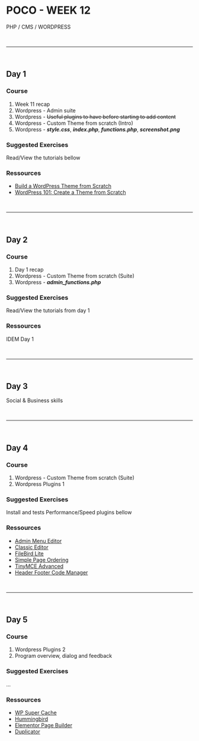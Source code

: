 # POCO - WEEK 12
PHP / CMS / WORDPRESS


<br>

---

<br>


## Day 1

### Course
1. Week 11 recap
2. Wordpress - Admin suite
3. Wordpress - ~~Useful plugins to have before starting to add content~~
4. Wordpress - Custom Theme from scratch (Intro)
5. Wordpress - ***style.css***, ***index.php***, ***functions.php***, ***screenshot.png***

### Suggested Exercises
Read/View the tutorials bellow

### Ressources
* [Build a WordPress Theme from Scratch](https://scanwp.net/blog/create-a-wordpress-starter-theme-from-scratch/)
* [WordPress 101: Create a Theme from Scratch](https://www.youtube.com/watch?v=oTRZYnYQlmo&list=PLriKzYyLb28nUFbe0Y9d-19uVkOnhYxFE)


<br>

---

<br>


## Day 2

### Course
1. Day 1 recap
2. Wordpress - Custom Theme from scratch (Suite)
3. Wordpress - ***admin_functions.php***

### Suggested Exercises
Read/View the tutorials from day 1

### Ressources
IDEM Day 1


<br>

---

<br>


## Day 3
Social & Business skills


<br>

---

<br>


## Day 4

### Course
1. Wordpress - Custom Theme from scratch (Suite)
2. Wordpress Plugins 1


### Suggested Exercises
Install and tests Performance/Speed plugins bellow


### Ressources
* [Admin Menu Editor](https://wordpress.org/plugins/admin-menu-editor/)
* [Classic Editor](https://wordpress.org/plugins/classic-editor/)
* [FileBird Lite](https://wordpress.org/plugins/filebird/)
* [Simple Page Ordering](https://wordpress.org/plugins/simple-page-ordering/)
* [TinyMCE Advanced](https://wordpress.org/plugins/tinymce-advanced/)
* [Header Footer Code Manager](https://wordpress.org/plugins/header-footer-code-manager/)


<br>

---

<br>


## Day 5

### Course
1. Wordpress Plugins 2
2. Program overview, dialog and feedback


### Suggested Exercises
...

### Ressources
* [WP Super Cache](https://wordpress.org/plugins/w3-total-cache/)
* [Hummingbird](https://wordpress.org/plugins/hummingbird-performance/)
* [Elementor Page Builder](https://wordpress.org/plugins/elementor/)
* [Duplicator](https://wordpress.org/plugins/duplicator/)
